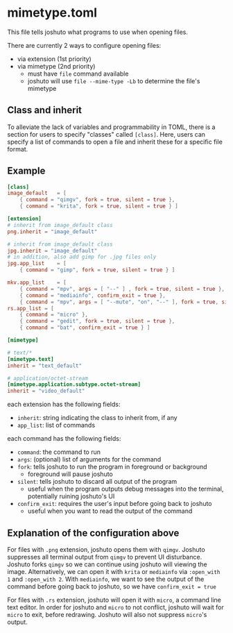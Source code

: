 # mimetype.toml
This file tells joshuto what programs to use when opening files.

There are currently 2 ways to configure opening files:
 - via extension (1st priority)
 - via mimetype (2nd priority)
   - must have `file` command available
   - joshuto will use `file --mime-type -Lb` to determine the file's mimetype

## Class and inherit
To alleviate the lack of variables and programmability in TOML,
there is a section for users to specify "classes" called `[class]`.
Here, users can specify a list of commands to open a file and inherit these
for a specific file format.

## Example
```toml
[class]
image_default	= [
	{ command = "qimgv", fork = true, silent = true },
	{ command = "krita", fork = true, silent = true } ]

[extension]
# inherit from image_default class
png.inherit	= "image_default"

# inherit from image_default class
jpg.inherit	= "image_default"
# in addition, also add gimp for .jpg files only
jpg.app_list	= [
	{ command = "gimp", fork = true, silent = true } ]

mkv.app_list	= [
	{ command = "mpv", args = [ "--" ] , fork = true, silent = true },
	{ command = "mediainfo", confirm_exit = true },
	{ command = "mpv", args = [ "--mute", "on", "--" ], fork = true, silent = true } ]
rs.app_list	= [
	{ command = "micro" },
	{ command = "gedit", fork = true, silent = true },
	{ command = "bat", confirm_exit = true } ]

[mimetype]

# text/*
[mimetype.text]
inherit = "text_default"

# application/octet-stream
[mimetype.application.subtype.octet-stream]
inherit = "video_default"
```

each extension has the following fields:
 - `inherit`: string indicating the class to inherit from, if any
 - `app_list`: list of commands

each command has the following fields:
 - `command`: the command to run
 - `args`: (optional) list of arguments for the command
 - `fork`: tells joshuto to run the program in foreground or background
   - foreground will pause joshuto
 - `silent`: tells joshuto to discard all output of the program
   - useful when the program outputs debug messages into the terminal,
   potentially ruining joshuto's UI
 - `confirm_exit`: requires the user's input before going back to joshuto
   - useful when you want to read the output of the command

## Explanation of the configuration above
For files with `.png` extension, joshuto opens them with `qimgv`.
Joshuto suppresses all terminal output from `qimgv` to prevent UI disturbance.
Joshuto forks `qimgv` so we can continue using joshuto will viewing the image.
Alternatively, we can open it with `krita` or `mediainfo`
via `:open_with 1` and `:open_with 2`.
With `mediainfo`, we want to see the output of the command before going back to joshuto,
so we have `confirm_exit = true`

For files with `.rs` extension, joshuto will open it with `micro`, a command line text editor.
In order for joshuto and `micro` to not conflict, joshuto will wait for `micro` to exit, before
redrawing. Joshuto will also not suppress `micro`'s output.
